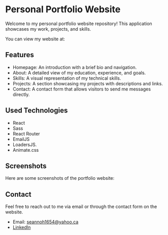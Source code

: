 # Personal Portfolio Website

Welcome to my personal portfolio website repository! This application showcases my work, projects, and skills.

You can view my website at:

## Features

- Homepage: An introduction with a brief bio and navigation.
- About: A detailed view of my education, experience, and goals.
- Skills: A visual representation of my technical skills.
- Projects: A section showcasing my projects with descriptions and links.
- Contact: A contact form that allows visitors to send me messages directly.

## Used Technologies

- React
- Sass
- React Router
- EmailJS
- LoadersJS.
- Animate.css

## Screenshots

Here are some screenshots of the portfolio website:

## Contact

Feel free to reach out to me via email or through the contact form on the website.

- Email: seannoh1654@yahoo.ca
- [LinkedIn](https://www.linkedin.com/in/sean-noh-310b3123a/)
